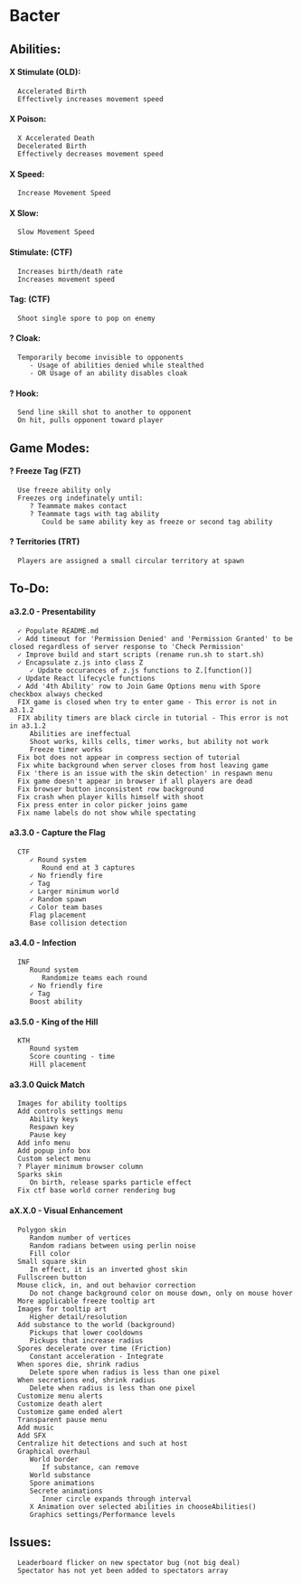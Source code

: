 # Bacter

## Abilities:
#### X Stimulate (OLD):
      Accelerated Birth
      Effectively increases movement speed
#### X Poison:
      X Accelerated Death
      Decelerated Birth
      Effectively decreases movement speed
#### X Speed:
      Increase Movement Speed
#### X Slow:
      Slow Movement Speed
#### Stimulate: (CTF)
      Increases birth/death rate
      Increases movement speed
#### Tag: (CTF)
      Shoot single spore to pop on enemy
#### ? Cloak:
      Temporarily become invisible to opponents
         - Usage of abilities denied while stealthed
         - OR Usage of an ability disables cloak
#### ? Hook:
      Send line skill shot to another to opponent
      On hit, pulls opponent toward player

## Game Modes:
#### ? Freeze Tag (FZT)
      Use freeze ability only
      Freezes org indefinately until:
         ? Teammate makes contact
         ? Teammate tags with tag ability
            Could be same ability key as freeze or second tag ability
#### ? Territories (TRT)
      Players are assigned a small circular territory at spawn

## To-Do:
#### a3.2.0 - Presentability
      ✓ Populate README.md
      ✓ Add timeout for 'Permission Denied' and 'Permission Granted' to be closed regardless of server response to 'Check Permission'
      ✓ Improve build and start scripts (rename run.sh to start.sh)
      ✓ Encapsulate z.js into class Z
         ✓ Update occurances of z.js functions to Z.[function()]
      ✓ Update React lifecycle functions
      ✓ Add '4th Ability' row to Join Game Options menu with Spore checkbox always checked
      FIX game is closed when try to enter game - This error is not in a3.1.2
      FIX ability timers are black circle in tutorial - This error is not in a3.1.2
         Abilities are ineffectual
         Shoot works, kills cells, timer works, but ability not work
         Freeze timer works
      Fix bot does not appear in compress section of tutorial
      Fix white background when server closes from host leaving game
      Fix 'there is an issue with the skin detection' in respawn menu
      Fix game doesn't appear in browser if all players are dead
      Fix browser button inconsistent row background
      Fix crash when player kills himself with shoot
      Fix press enter in color picker joins game
      Fix name labels do not show while spectating
#### a3.3.0 - Capture the Flag
      CTF
         ✓ Round system
            Round end at 3 captures
         ✓ No friendly fire
         ✓ Tag
         ✓ Larger minimum world
         ✓ Random spawn
         ✓ Color team bases
         Flag placement
         Base collision detection
#### a3.4.0 - Infection
      INF
         Round system
            Randomize teams each round
         ✓ No friendly fire
         ✓ Tag
         Boost ability
#### a3.5.0 - King of the Hill
      KTH
         Round system
         Score counting - time
         Hill placement
#### a3.3.0 Quick Match
      Images for ability tooltips
      Add controls settings menu
         Ability keys
         Respawn key
         Pause key
      Add info menu
      Add popup info box
      Custom select menu
      ? Player minimum browser column
      Sparks skin
         On birth, release sparks particle effect
      Fix ctf base world corner rendering bug
#### aX.X.0 - Visual Enhancement
      Polygon skin
         Random number of vertices
         Random radians between using perlin noise
         Fill color
      Small square skin
         In effect, it is an inverted ghost skin
      Fullscreen button
      Mouse click, in, and out behavior correction
         Do not change background color on mouse down, only on mouse hover
      More applicable freeze tooltip art
      Images for tooltip art
         Higher detail/resolution
      Add substance to the world (background)
         Pickups that lower cooldowns
         Pickups that increase radius
      Spores decelerate over time (Friction)
         Constant acceleration - Integrate
      When spores die, shrink radius
         Delete spore when radius is less than one pixel
      When secretions end, shrink radius
         Delete when radius is less than one pixel
      Customize menu alerts
      Customize death alert
      Customize game ended alert
      Transparent pause menu
      Add music
      Add SFX
      Centralize hit detections and such at host
      Graphical overhaul
         World border
            If substance, can remove
         World substance
         Spore animations
         Secrete animations
            Inner circle expands through interval
         X Animation over selected abilities in chooseAbilities()
         Graphics settings/Performance levels
## Issues:
      Leaderboard flicker on new spectator bug (not big deal)
      Spectator has not yet been added to spectators array

